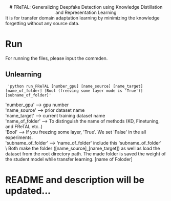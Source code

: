 <div align="center"># FReTAL: Generalizing Deepfake Detection using Knowledge Distillation and Representation Learning</div>
 It is for transfer domain adaptation learning by minimizing the knowledge forgetting without any source data.

# Run
 For running the files, please input the commden.
 ## Unlearning

```
 'python run_FReTAL [number_gpu] [name_source] [name_target] [name_of_folder] [Bool (freezing some layer mode is 'True')] [subname_of_folder]'
 ```
 'number_gpu' --> gpu number\
 'name_source' --> prior dataset name\
 'name_target' --> current training dataset name\
 'name_of_folder' --> To distinguish the name of methods (KD, Finetuning, and FReTAL etc..)\
 'Bool' --> If you freezing some layer, 'True'. We set 'False' in the all experiments.\
 'subname_of_folder' --> 'name_of_folder' include this 'subname_of_folder'\
 \\
 Both make the folder ([name_source]_[name_target]) as well as load the dataset from the root directory path.
 The made folder is saved the weight of the student model while transfer learning.
[name of Foloder]

# README and description will be updated...
